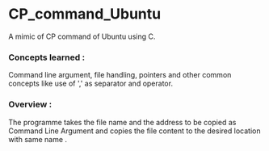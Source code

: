 # CP_command_Ubuntu
A mimic of CP command of Ubuntu using C.

### Concepts learned :
  Command line argument, file handling, pointers and other common concepts like use of ',' as separator and operator.

### Overview : 
  The programme takes the file name and the address to be copied as Command Line Argument and copies the file content to the desired location with same name . 
